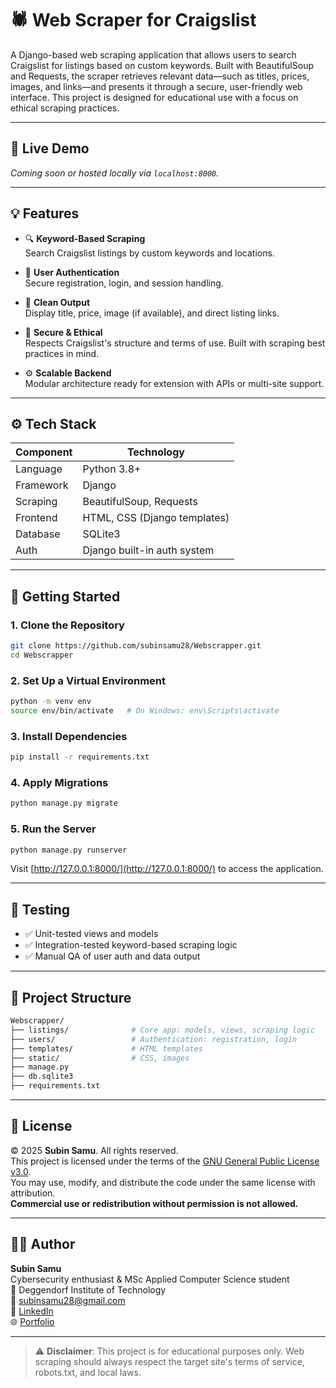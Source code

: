 # 🕷️ Web Scraper for Craigslist

A Django-based web scraping application that allows users to search Craigslist for listings based on custom keywords. Built with BeautifulSoup and Requests, the scraper retrieves relevant data—such as titles, prices, images, and links—and presents it through a secure, user-friendly web interface. This project is designed for educational use with a focus on ethical scraping practices.

---

## 📸 Live Demo

*Coming soon or hosted locally via `localhost:8000`.*

---

## 💡 Features

- 🔍 **Keyword-Based Scraping**  
  Search Craigslist listings by custom keywords and locations.

- 👤 **User Authentication**  
  Secure registration, login, and session handling.

- 🧾 **Clean Output**  
  Display title, price, image (if available), and direct listing links.

- 🔐 **Secure & Ethical**  
  Respects Craigslist's structure and terms of use. Built with scraping best practices in mind.

- ⚙️ **Scalable Backend**  
  Modular architecture ready for extension with APIs or multi-site support.

---

## ⚙️ Tech Stack

| Component     | Technology         |
|---------------|--------------------|
| Language       | Python 3.8+         |
| Framework      | Django              |
| Scraping       | BeautifulSoup, Requests |
| Frontend       | HTML, CSS (Django templates) |
| Database       | SQLite3             |
| Auth           | Django built-in auth system |

---

## 🚀 Getting Started

### 1. Clone the Repository

```bash
git clone https://github.com/subinsamu28/Webscrapper.git
cd Webscrapper
```

### 2. Set Up a Virtual Environment

```bash
python -m venv env
source env/bin/activate   # On Windows: env\Scripts\activate
```

### 3. Install Dependencies

```bash
pip install -r requirements.txt
```

### 4. Apply Migrations

```bash
python manage.py migrate
```

### 5. Run the Server

```bash
python manage.py runserver
```

Visit [http://127.0.0.1:8000/](http://127.0.0.1:8000/) to access the application.

---

## 🧪 Testing

- ✅ Unit-tested views and models  
- ✅ Integration-tested keyword-based scraping logic  
- ✅ Manual QA of user auth and data output  

---

## 📁 Project Structure

```bash
Webscrapper/
├── listings/              # Core app: models, views, scraping logic
├── users/                 # Authentication: registration, login
├── templates/             # HTML templates
├── static/                # CSS, images
├── manage.py
├── db.sqlite3
├── requirements.txt
```

---

## 📜 License

© 2025 **Subin Samu**. All rights reserved.  
This project is licensed under the terms of the [GNU General Public License v3.0](https://www.gnu.org/licenses/gpl-3.0.html).  
You may use, modify, and distribute the code under the same license with attribution.  
**Commercial use or redistribution without permission is not allowed.**

---

## 👨‍💻 Author

**Subin Samu**  
Cybersecurity enthusiast & MSc Applied Computer Science student  
📍 Deggendorf Institute of Technology  
📧 [subinsamu28@gmail.com](mailto:subinsamu28@gmail.com)  
🔗 [LinkedIn](https://www.linkedin.com/in/subin-samu)  
🌐 [Portfolio](https://subinsamu.com)

---

> ⚠️ **Disclaimer**: This project is for educational purposes only. Web scraping should always respect the target site's terms of service, robots.txt, and local laws.
